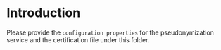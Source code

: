 # Introduction

Please provide the `configuration properties` for the pseudonymization service and the certification file under this folder.
